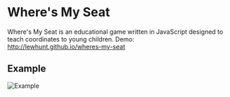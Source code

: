 # Where's My Seat
Where's My Seat is an educational game written in JavaScript designed to teach coordinates to young children.
Demo: http://lewhunt.github.io/wheres-my-seat

## Example
![Example](images/wheres-my-seat.gif)
